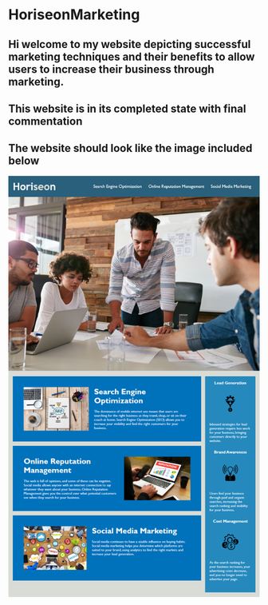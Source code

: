 # HoriseonMarketing

## Hi welcome to my website depicting successful marketing techniques and their benefits to allow users to increase their business through marketing. 

## This website is in its completed state with final commentation

##

## The website should look like the image included below

![Target website look](./assets/images/01-html-css-git-homework-demo.png)
